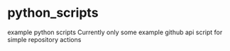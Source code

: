 # python_scripts
example python scripts
Currently only some example github api script for simple repository actions
